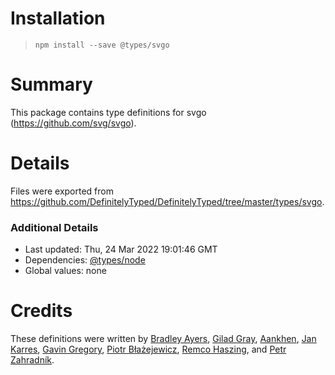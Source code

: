 # Installation
> `npm install --save @types/svgo`

# Summary
This package contains type definitions for svgo (https://github.com/svg/svgo).

# Details
Files were exported from https://github.com/DefinitelyTyped/DefinitelyTyped/tree/master/types/svgo.

### Additional Details
 * Last updated: Thu, 24 Mar 2022 19:01:46 GMT
 * Dependencies: [@types/node](https://npmjs.com/package/@types/node)
 * Global values: none

# Credits
These definitions were written by [Bradley Ayers](https://github.com/bradleyayers), [Gilad Gray](https://github.com/giladgray), [Aankhen](https://github.com/Aankhen), [Jan Karres](https://github.com/jankarres), [Gavin Gregory](https://github.com/gavingregory), [Piotr Błażejewicz](https://github.com/peterblazejewicz), [Remco Haszing](https://github.com/remcohaszing), and [Petr Zahradník](https://github.com/petrzjunior).
